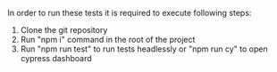 In order to run these tests it is required to execute following steps:

1. Clone the git repository
2. Run "npm i" command in the root of the project
3. Run "npm run test" to run tests headlessly or "npm run cy" to open cypress dashboard

